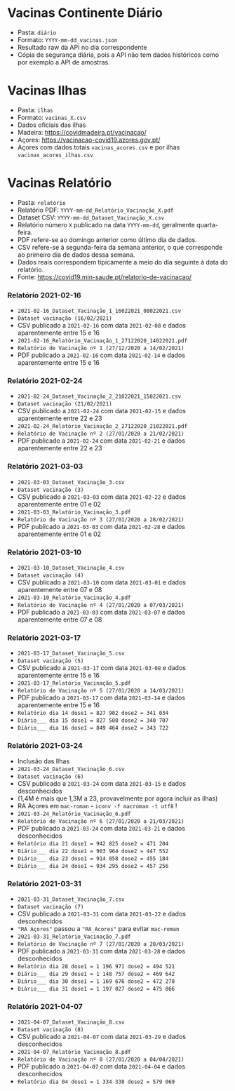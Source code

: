 
# Vacinas Continente Diário
- Pasta: `diário`
- Formato: `YYYY-mm-dd_vacinas.json`
- Resultado raw da API no dia correspondente
- Cópia de segurança diária, pois a API não tem dados históricos como por exemplo a API de amostras.


# Vacinas Ilhas
- Pasta: `ilhas`
- Formato: `vacinas_X.csv`
- Dados oficiais das ilhas
- Madeira: https://covidmadeira.pt/vacinacao/
- Açores: https://vacinacao-covid19.azores.gov.pt/
- Açores com dados totais `vacinas_acores.csv` e por ilhas `vacinas_acores_ilhas.csv`


# Vacinas Relatório
- Pasta: `relatório`
- Relatório PDF: `YYYY-mm-dd_Relatório_Vacinação_X.pdf`
- Dataset CSV: `YYYY-mm-dd_Dataset_Vacinação_X.csv`
- Relatório número `X` publicado na data `YYYY-mm-dd`, geralmente quarta-feira.
- PDF refere-se ao domingo anterior como último dia de dados.
- CSV refere-se à segunda-feira da semana anterior, o que corresponde ao primeiro dia de dados dessa semana.
- Dados reais correspondem tipicamente a meio do dia seguinte à data do relatório.
- Fonte: https://covid19.min-saude.pt/relatorio-de-vacinacao/


### Relatório 2021-02-16
- `2021-02-16_Dataset_Vacinação_1_16022021_08022021.csv`
- `Dataset vacinação (16/02/2021)`
- CSV publicado a `2021-02-16` com data `2021-02-08` e dados aparentemente entre 15 e 16 
- `2021-02-16_Relatório_Vacinação_1_27122020_14022021.pdf`
- `Relatório de Vacinação nº 1 (27/12/2020 a 14/02/2021)`
- PDF publicado a `2021-02-16` com data `2021-02-14` e dados aparentemente entre 15 e 16

### Relatório 2021-02-24
- `2021-02-24_Dataset_Vacinação_2_21022021_15022021.csv`
- `Dataset vacinação (21/02/2021)`
- CSV publicado a `2021-02-24` com data `2021-02-15` e dados aparentemente entre 22 e 23
- `2021-02-24_Relatório_Vacinação_2_27122020_21022021.pdf`
- `Relatório de Vacinação nº 2 (27/01/2020 a 21/02/2021)`
- PDF publicado a `2021-02-24` com data `2021-02-21` e dados aparentemente entre 22 e 23

### Relatório 2021-03-03
- `2021-03-03_Dataset_Vacinação_3.csv`
- `Dataset vacinação (3)`
- CSV publicado a `2021-03-03` com data `2021-02-22` e dados aparentemente entre 01 e 02
- `2021-03-03_Relatório_Vacinação_3.pdf`
- `Relatório de Vacinação nº 3 (27/01/2020 a 28/02/2021)`
- PDF publicado a `2021-03-03` com data `2021-02-28` e dados aparentemente entre 01 e 02

### Relatório 2021-03-10
- `2021-03-10_Dataset_Vacinação_4.csv`
- `Dataset vacinação (4)`
- CSV publicado a `2021-03-10` com data `2021-03-01` e dados aparentemente entre 07 e 08
- `2021-03-10_Relatório_Vacinação_4.pdf`
- `Relatório de Vacinação nº 4 (27/01/2020 a 07/03/2021)`
- PDF publicado a `2021-03-03` com data `2021-03-07` e dados aparentemente entre 07 e 08

### Relatório 2021-03-17
- `2021-03-17_Dataset_Vacinação_5.csv`
- `Dataset vacinação (5)`
- CSV publicado a `2021-03-17` com data `2021-03-08` e dados aparentemente entre 15 e 16
- `2021-03-17_Relatório_Vacinação_5.pdf`
- `Relatório de Vacinação nº 5 (27/01/2020 a 14/03/2021)`
- PDF publicado a `2021-03-17` com data `2021-03-14` e dados aparentemente entre 15 e 16
- `Relatório dia 14 dose1 = 827 902 dose2 = 341 034`
- `Diário___ dia 15 dose1 = 827 508 dose2 = 340 707`
- `Diário___ dia 16 dose1 = 849 464 dose2 = 343 722`

### Relatório 2021-03-24
- Inclusão das Ilhas
- `2021-03-24_Dataset_Vacinação_6.csv`
- `Dataset vacinação (6)`
- CSV publicado a `2021-03-24` com data `2021-03-15` e dados desconhecidos
- (1,4M é mais que 1,3M a 23, provavelmente por agora incluir as ilhas)
- RA Açores em `mac-roman` - `iconv -f macroman -t utf8` ! 
- `2021-03-24_Relatório_Vacinação_6.pdf`
- `Relatório de Vacinação nº 6 (27/01/2020 a 21/03/2021)`
- PDF publicado a `2021-03-24` com data `2021-03-21` e dados desconhecidos
- `Relatório dia 21 dose1 = 942 825 dose2 = 471 204`
- `Diário___ dia 22 dose1 = 903 964 dose2 = 447 552`
- `Diário___ dia 23 dose1 = 914 058 dose2 = 455 184`
- `Diário___ dia 24 dose1 = 934 295 dose2 = 457 256`

### Relatório 2021-03-31
- `2021-03-31_Dataset_Vacinação_7.csv`
- `Dataset vacinação (7)`
- CSV publicado a `2021-03-31` com data `2021-03-22` e dados desconhecidos
- `"RA Açores"` passou a `"RA_Acores"` para evitar `mac-roman`
- `2021-03-31_Relatório_Vacinação_7.pdf`
- `Relatório de Vacinação nº 7 (27/01/2020 a 28/03/2021)`
- PDF publicado a `2021-03-31` com data `2021-03-28` e dados desconhecidos
- `Relatório dia 28 dose1 = 1 196 971 dose2 = 494 521`
- `Diário___ dia 29 dose1 = 1 148 757 dose2 = 469 642`
- `Diário___ dia 30 dose1 = 1 169 676 dose2 = 472 270`
- `Diário___ dia 31 dose1 = 1 197 027 dose2 = 475 866`

### Relatório 2021-04-07
- `2021-04-07_Dataset_Vacinação_8.csv`
- `Dataset vacinação (8)`
- CSV publicado a `2021-04-07` com data `2021-03-29` e dados desconhecidos
- `2021-04-07_Relatório_Vacinação_8.pdf`
- `Relatório de Vacinação nº 8 (27/01/2020 a 04/04/2021)`
- PDF publicado a `2021-04-07` com data `2021-04-04` e dados desconhecidos
- `Relatório dia 04 dose1 = 1 334 338 dose2 = 579 069`
